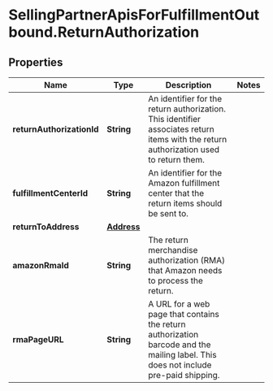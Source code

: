 # SellingPartnerApisForFulfillmentOutbound.ReturnAuthorization

## Properties

Name | Type | Description | Notes
------------ | ------------- | ------------- | -------------
**returnAuthorizationId** | **String** | An identifier for the return authorization. This identifier associates return items with the return authorization used to return them. | 
**fulfillmentCenterId** | **String** | An identifier for the Amazon fulfillment center that the return items should be sent to. | 
**returnToAddress** | [**Address**](Address.md) |  | 
**amazonRmaId** | **String** | The return merchandise authorization (RMA) that Amazon needs to process the return. | 
**rmaPageURL** | **String** | A URL for a web page that contains the return authorization barcode and the mailing label. This does not include pre-paid shipping. | 


